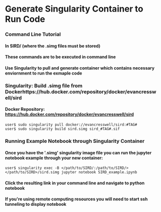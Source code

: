 
# Generate Singularity Container to Run Code
### Command Line Tutorial
#### In SIRD/ (where the .simg files must be stored)
#### These commands are to be executed in command line
#### Use Singularity to pull and generate container which contains necessary enviornment to run the exmaple code

### Singularity: Build .simg file from Dockerhttps://hub.docker.com/repository/docker/evancresswell/sird
#### Docker Repository: https://hub.docker.com/repository/docker/evancresswell/sird
    user$ sudo singularity pull docker://evancresswell/sird:#TAG#
    user$ sudo singularity build sird.simg sird_#TAG#.sif 
### Running Example Notebook through Singularity Container
#### Once you have the '.simg' singularity image file you can run the jupyter notebook example through your new container:
    user$ singularity exec -B </path/to/SIRD/:/path/to/SIRD/> </path/to/SIRD>/sird.simg jupyter notebook SIRD_example.ipynb
####	 Click the resulting link in your command line and navigate to python notebook
####	 If you're using remote computing resources you will need to start ssh tunneling to display notebook
